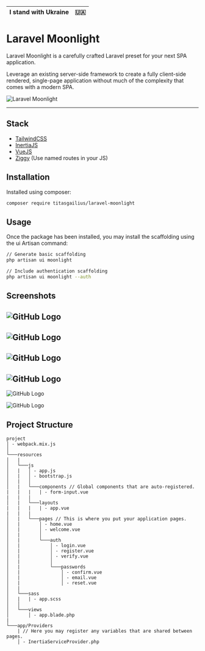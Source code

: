 I stand with Ukraine | 🇺🇦
:---: | :---

# Laravel Moonlight

Laravel Moonlight is a carefully crafted Laravel preset for your next SPA application.

Leverage an existing server-side framework to create a fully client-side rendered, single-page application without much of the complexity that comes with a modern SPA.

![Laravel Moonlight](./screenshots/logo.jpg)

---

## Stack

* [TailwindCSS](https://tailwindcss.com/)
* [InertiaJS](https://inertiajs.com/)
* [VueJS](https://vuejs.org/)
* [Ziggy](https://github.com/tightenco/ziggy) (Use named routes in your JS)

## Installation

Installed using composer:
```bash
composer require titasgailius/laravel-moonlight
```

## Usage

Once the package has been installed, you may install the scaffolding using the ui Artisan command:

```bash
// Generate basic scaffolding
php artisan ui moonlight

// Include authentication scaffolding
php artisan ui moonlight --auth
```

## Screenshots

![GitHub Logo](screenshots/signin.png)
---
![GitHub Logo](screenshots/signup.png)
---
![GitHub Logo](screenshots/email.png)
---
![GitHub Logo](screenshots/reset.png)
---
![GitHub Logo](screenshots/confirm.png)

![GitHub Logo](screenshots/home.png)

## Project Structure
```
project
│ - webpack.mix.js
│
└───resources
│   |
│   └───js
│   |   │ - app.js
│   |   │ - bootstrap.js
│   |   │
│   |   └───components // Global components that are auto-registered.
|   |   |   | - form-input.vue
|   |   |
│   |   └───layouts
|   |   |   | - app.vue
|   |   |
│   |   └───pages // This is where you put your application pages.
│   |       │ - home.vue
│   |       │ - welcome.vue
│   |       │
│   |       └───auth
│   |           │ - login.vue
│   |           │ - register.vue
│   |           │ - verify.vue
│   |           │
│   |           └───passwords
│   |               │ - confirm.vue
│   |               │ - email.vue
│   |               │ - reset.vue
│   |
│   └───sass
│   |   | - app.scss
│   │
│   └───views
│       │ - app.blade.php
|
└───app/Providers
    | // Here you may register any variables that are shared between pages.
    │ - InertiaServiceProvider.php
```
